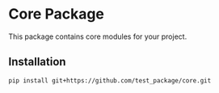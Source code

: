 # Core Package

This package contains core modules for your project.

## Installation

```bash
pip install git+https://github.com/test_package/core.git
